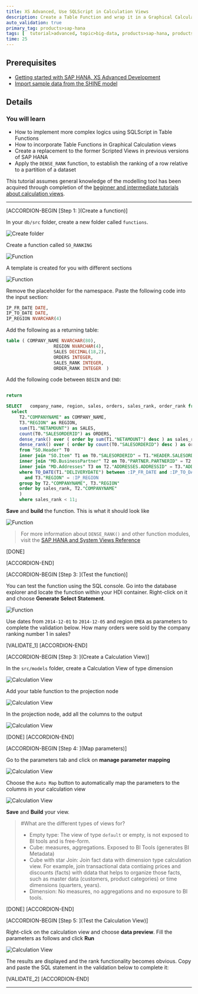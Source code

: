 ```yaml
---
title: XS Advanced, Use SQLScript in Calculation Views
description: Create a Table Function and wrap it in a Graphical Calculation View
auto_validation: true
primary_tag: products>sap-hana
tags: [  tutorial>advanced, topic>big-data, products>sap-hana, products>sap-hana\,-express-edition ]
time: 25
---
```


## Prerequisites  
 - [Getting started with SAP HANA, XS Advanced Development](https://www.sap.com/developer/groups/hana-xsa-get-started.html)
 - [Import sample data from the SHINE model](https://www.sap.com/developer/tutorials/xsa-import-shine-data.html)

## Details
### You will learn  
  - How to implement more complex logics using SQLScript in Table Functions
  - How to incorporate Table Functions in Graphical Calculation views
  - Create a replacement to the former Scripted Views in previous versions of SAP HANA
  - Apply the `DENSE_RANK` function, to establish the ranking of a row relative to a partition of a dataset

This tutorial assumes general knowledge of the modelling tool has been acquired through completion of the [beginner and intermediate tutorials about calculation views](https://www.sap.com/developer/groups/hana-xsa-calculation-view-modeling.html).

---

[ACCORDION-BEGIN [Step 1: ](Create a function)]

In your `db/src` folder, create a new folder called `functions`.

![Create folder](1.png)

Create a function called `SO_RANKING`

![Function](2.png)

A template is created for you with different sections

![Function](3.png)

Remove the placeholder for the namespace. Paste the following code into the input section:

```sql
IP_FR_DATE DATE,
IP_TO_DATE DATE,
IP_REGION NVARCHAR(4)

```

Add the following as a returning table:

```SQL
table ( COMPANY_NAME NVARCHAR(80),
                  REGION NVARCHAR(4),
                  SALES DECIMAL(18,2),
                  ORDERS INTEGER,
                  SALES_RANK INTEGER,
                  ORDER_RANK INTEGER  )  

```

Add the following code between `BEGIN` and `END`:

```sql

return

SELECT   company_name, region, sales, orders, sales_rank, order_rank from(  
  select
	 T2."COMPANYNAME" as COMPANY_NAME,
	 T3."REGION" as REGION,
	 sum(T1."NETAMOUNT") as SALES,
	 count(T0."SALESORDERID") as ORDERS,
	 dense_rank() over ( order by sum(T1."NETAMOUNT") desc ) as sales_rank,
	 dense_rank() over ( order by count(T0."SALESORDERID") desc ) as order_rank
	 from "SO.Header" T0
     inner join "SO.Item" T1 on T0."SALESORDERID" = T1."HEADER.SALESORDERID"
     inner join "MD.BusinessPartner" T2 on T0."PARTNER.PARTNERID" = T2."PARTNERID"
     inner join "MD.Addresses" T3 on T2."ADDRESSES.ADDRESSID" = T3."ADDRESSID"  
     where TO_DATE(T1."DELIVERYDATE") between :IP_FR_DATE and :IP_TO_DATE
       and T3."REGION" = :IP_REGION
     group by T2."COMPANYNAME", T3."REGION"
     order by sales_rank, T2."COMPANYNAME"
     )
     where sales_rank < 11;

```

**Save** and **build** the function. This is what it should look like

![Function](4.png)

> For more information about `DENSE_RANK()` and other function modules, visit the [SAP HANA and System Views Reference](https://help.sap.com/viewer/4fe29514fd584807ac9f2a04f6754767/2.0.03/en-US/1a116cbd04a942e498ffef3a37b47461.html)

[DONE]

[ACCORDION-END]

[ACCORDION-BEGIN [Step 3: ](Test the function)]

You can test the function using the SQL console. Go into the database explorer and locate the function within your HDI container. Right-click on it and choose **Generate Select Statement**.

![Function](5.png)

Use dates from `2014-12-01` to `2014-12-05` and region `EMEA` as parameters to complete the validation below. How many orders were sold by the company ranking number 1 in sales?

[VALIDATE_1]
[ACCORDION-END]


[ACCORDION-BEGIN [Step 3: ](Create a Calculation View)]

In the `src/models` folder, create a Calculation View of type dimension

![Calculation View](6.png)

Add your table function to the projection node

![Calculation View](7.png)

In the projection node, add all the columns to the output

![Calculation View](8.png)

[DONE]
[ACCORDION-END]

[ACCORDION-BEGIN [Step 4: ](Map parameters)]

Go to the parameters tab and click on **manage parameter mapping**

![Calculation View](9.png)

Choose the `Auto Map` button to automatically map the parameters to the columns in your calculation view

![Calculation View](10.png)

**Save** and **Build** your view.

> #What are the different types of views for?
> - Empty type: The view of type `default` or empty, is not exposed to BI tools and is free-form.
> - Cube: measures, aggregations. Exposed to BI Tools (generates BI Metadata)
> - Cube with star Join: Join fact data with dimension type calculation view. For example, join transactional data contiaing prices and discounts (facts) with ddata that helps to organize those facts, such as master data (customers, product categories) or time dimensions (quarters, years).
> - Dimension: No measures, no aggregations and no exposure to BI tools.

[DONE]
[ACCORDION-END]

[ACCORDION-BEGIN [Step 5: ](Test the Calculation View)]

Right-click on the calculation view and choose **data preview**. Fill the parameters as follows and click **Run**

![Calculation View](11.png)

The results are displayed and the rank functionality becomes obvious. Copy and paste the SQL statement in the validation below to complete it:

[VALIDATE_2]
[ACCORDION-END]

---
